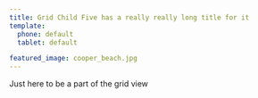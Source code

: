 ```yaml
---
title: Grid Child Five has a really really long title for it
template: 
  phone: default
  tablet: default

featured_image: cooper_beach.jpg
---
```


Just here to be a part of the grid view


